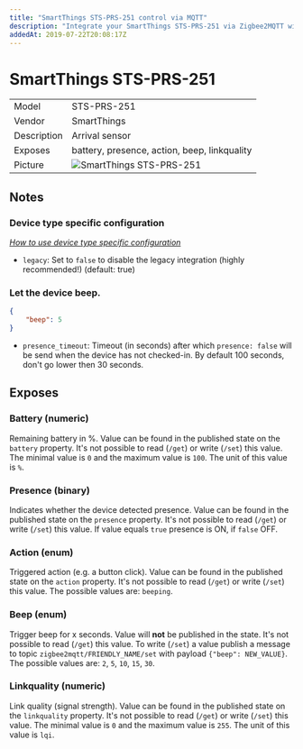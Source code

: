 ```yaml
---
title: "SmartThings STS-PRS-251 control via MQTT"
description: "Integrate your SmartThings STS-PRS-251 via Zigbee2MQTT with whatever smart home infrastructure you are using without the vendors bridge or gateway."
addedAt: 2019-07-22T20:08:17Z
---
```


<!-- !!!! -->
<!-- ATTENTION: This file is auto-generated through docgen! -->
<!-- You can only edit the "## Notes"-Section. -->
<!-- !!!! -->

# SmartThings STS-PRS-251

|     |     |
|-----|-----|
| Model | STS-PRS-251  |
| Vendor  | SmartThings  |
| Description | Arrival sensor |
| Exposes | battery, presence, action, beep, linkquality |
| Picture | ![SmartThings STS-PRS-251](https://psi-4ward.github.io/zigbee2mqtt.io/images/devices/STS-PRS-251.jpg) |


## Notes

### Device type specific configuration
*[How to use device type specific configuration](../guide/configuration/devices-groups.md#specific-device-options)*

* `legacy`: Set to `false` to disable the legacy integration (highly recommended!) (default: true)


### Let the device beep.
```json
{
    "beep": 5
}
```


* `presence_timeout`: Timeout (in seconds) after which `presence: false` will be send when the device has not checked-in. By default 100 seconds, don't go lower then 30 seconds.



## Exposes

### Battery (numeric)
Remaining battery in %.
Value can be found in the published state on the `battery` property.
It's not possible to read (`/get`) or write (`/set`) this value.
The minimal value is `0` and the maximum value is `100`.
The unit of this value is `%`.

### Presence (binary)
Indicates whether the device detected presence.
Value can be found in the published state on the `presence` property.
It's not possible to read (`/get`) or write (`/set`) this value.
If value equals `true` presence is ON, if `false` OFF.

### Action (enum)
Triggered action (e.g. a button click).
Value can be found in the published state on the `action` property.
It's not possible to read (`/get`) or write (`/set`) this value.
The possible values are: `beeping`.

### Beep (enum)
Trigger beep for x seconds.
Value will **not** be published in the state.
It's not possible to read (`/get`) this value.
To write (`/set`) a value publish a message to topic `zigbee2mqtt/FRIENDLY_NAME/set` with payload `{"beep": NEW_VALUE}`.
The possible values are: `2`, `5`, `10`, `15`, `30`.

### Linkquality (numeric)
Link quality (signal strength).
Value can be found in the published state on the `linkquality` property.
It's not possible to read (`/get`) or write (`/set`) this value.
The minimal value is `0` and the maximum value is `255`.
The unit of this value is `lqi`.

